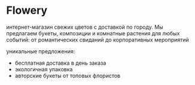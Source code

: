 # Flowery
интернет-магазин свежих цветов с доставкой по городу. Мы предлагаем букеты, композиции и комнатные растения для любых событий: от романтических свиданий до корпоративных мероприятий


уникальные предложения:
* бесплатная доставка в день заказа
* экологичная упаковка
* авторские букеты от топовых флористов

